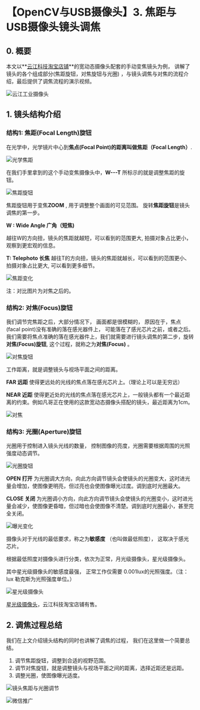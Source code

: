 # 【OpenCV与USB摄像头】3. 焦距与USB摄像头镜头调焦



## 0. 概要

本文以**[云江科技淘宝店铺](https://myfange.taobao.com)**的宽动态摄像头配套的手动变焦镜头为例， 讲解了镜头的各个组成部分(焦距旋钮，对焦旋钮与光圈) ，与镜头调焦与对焦的流程介绍，最后提供了调焦流程的演示视频。



![云江工业摄像头](./image/taobao-industry-camera.png)



## 1. 镜头结构介绍



### 结构1: 焦距(Focal Length)旋钮

在光学中，光学镜片中心到**焦点(Focal Point)**的距离叫做**焦距（Focal Length）**.

![光学焦距](./image/focal-length-theory.png)



在我们手里拿到的这个手动变焦摄像头中，**W---T** 所标示的就是调整焦距的旋钮。

![焦距旋钮](./image/lens-focal-button.png)



焦距旋钮用于变焦**ZOOM** , 用于调整整个画面的可见范围。 旋转**焦距旋钮**是镜头调焦的第一步。



**W : Wide Angle 广角（短焦)**

越往W的方向扭，镜头的焦距就越短，可以看到的范围更大,  拍摄对象占比更小，观察到更宏观的信息。

**T: Telephoto 长焦** 越往T的方向扭，镜头的焦距就越长，可以看到的范围更小、拍摄对象占比更大, 可以看到更多细节。

![焦距变化](./image/focal-change-and-image.png)

注：对比图片为对焦之后的。



### 结构2: 对焦(Focus)旋钮

我们调节完焦距之后，大部分情况下， 画面都是很模糊的， 原因在于，焦点(facal point)没有准确的落在感光器件上， 可能落在了感光芯片之前，或者之后。 我们需要将焦点准确的落在感光器件上，我们就需要进行镜头调焦的第二步，旋转**对焦(Focus)旋钮**, 这个过程，就称之为**对焦(Focus)** 。

![对焦旋钮](./image/len-focus-btn-posi.png)





工作距离，就是调整镜头与视场平面之间的距离。



**FAR 远距**  使得更远处的光线的焦点落在感光芯片上。（理论上可以是无穷远）

**NEAR 近距** 使得更近处的光线的焦点落在感光芯片上，一般镜头都有一个最近距离的约束。例如凡哥正在使用的这款宽动态摄像头搭配的镜头，最近距离为1cm。

![对焦](./image/focus-compare.png)





### 结构3: 光圈(Aperture)旋钮

光圈用于控制进入镜头光线的数量， 控制图像的亮度，光圈需要根据周围的光照强度动态调节。

![光圈旋钮](./image/aperture-posi.png)





**OPEN 打开** 为光圈调大方向，向此方向调节镜头会使镜头的光圈变大，这时进光量会增加，使图像更明亮，但过亮也会使图像曝光过度。调到底时光圈最大。

**CLOSE 关闭**  为光圈调小方向，向此方向调节镜头会使镜头的光圈变小，这时进光量会减少，使图像更昏暗，但过暗也会使图像不清楚。调到底时光圈最小，甚至完全关闭。



![曝光变化](./image/apeture-compare.png)





摄像头对于光线的最低要求，称之为**敏感度** （也叫做最低照度）， 这取决于感光芯片。 

根据最低照度对摄像头进行分类，依次为正常，月光级摄像头，星光级摄像头。

其中星光级摄像头的敏感度最强， 正常工作仅需要 0.001lux的光照强度。（注： lux 勒克斯为光照强度单位。）

![星光级摄像头](./image/taobao-camera-star-level.png)



[星光级摄像头](https://item.taobao.com/item.htm?id=563298329916)，云江科技淘宝店铺有售。



## 2. 调焦过程总结

我们在上文介绍镜头结构的同时也讲解了调焦的过程， 我们在这里做一个简要总结。

1. 调节焦距旋钮，调整到合适的视野范围。
2. 调节对焦旋钮，就是调整镜头与视场平面之间的距离，选择近距还是远距。
3. 调整光圈，使图像曝光适度。


![镜头焦距与光圈调节](./image/adjust-len-whole-process.gif)





![微信推广](./image/wechat_yunjiang_ad.png)